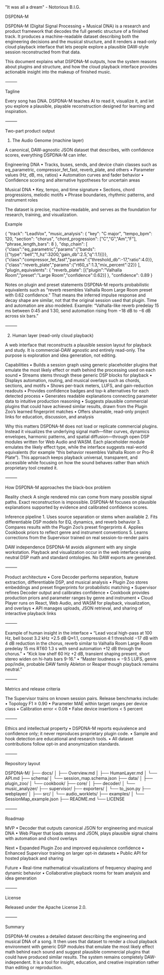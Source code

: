 "It was all a dream" - Notorious B.I.G.

DSPDNA-M

DSPDNA-M (Digital Signal Processing + Musical DNA) is a research and product framework that decodes the full genetic structure of a finished track.
It produces a machine-readable dataset describing both the engineering decisions and the musical structure, and it renders a read-only cloud playback interface that lets people explore a plausible DAW-style session reconstructed from that data.

This document explains what DSPDNA-M outputs, how the system reasons about plugins and structure, and how the cloud playback interface provides actionable insight into the makeup of finished music.

⸻

Tagline

Every song has DNA. DSPDNA-M teaches AI to read it, visualize it, and let you explore a plausible, playable reconstruction designed for learning and inspiration.

⸻

Two-part product output

1) The Audio Genome (machine layer)

A canonical, DAW-agnostic JSON dataset that describes, with confidence scores, everything DSPDNA-M can infer.

Engineering DNA
	•	Tracks, buses, sends, and device chain classes such as eq_parametric, compressor_fet_fast, reverb_plate, and others
	•	Parameter values (Hz, dB, ms, ratios)
	•	Automation curves and fader behavior
	•	Confidence scoring and alternative hypotheses for uncertain areas

Musical DNA
	•	Key, tempo, and time signature
	•	Sections, chord progressions, melodic motifs
	•	Phrase boundaries, rhythmic patterns, and instrument roles

The dataset is precise, machine-readable, and serves as the foundation for research, training, and visualization.

Example

{
  "track": "LeadVox",
  "music_analysis": {
    "key": "C major",
    "tempo_bpm": 120,
    "section": "chorus",
    "chord_progression": ["C","G","Am","F"],
    "phrase_length_bars": 8
  },
  "dsp_chain": [
    {"class":"eq_parametric","params":{"bands":[{"type":"bell","f_hz":3200,"gain_db":2.5,"q":1.1}]}},
    {"class":"compressor_fet_fast","params":{"threshold_db":-17,"ratio":4.0}},
    {"class":"reverb_plate","params":{"rt60_s":1.3,"mix_percent":22}}
  ],
  "plugin_equivalents": {
    "reverb_plate": [{"plugin":"Valhalla Room","preset":"Large Room","confidence":0.62}]
  },
  "confidence": 0.89
}

Notes on plugin and preset statements
DSPDNA-M reports probabilistic equivalents such as “reverb resembles Valhalla Room Large Room preset with 0.62 confidence.”
That means the inferred impulse response and decay shape are similar, not that the original session used that plugin.
Time and automation are also modeled. Example: “Valhalla-like reverb predelay 15 ms between 0:45 and 1:30, send automation rising from −18 dB to −6 dB across six bars.”

⸻

2) Human layer (read-only cloud playback)

A web interface that reconstructs a plausible session layout for playback and study. It is commercial-DAW agnostic and entirely read-only. The purpose is exploration and idea generation, not editing.

Capabilities
	•	Builds a session graph using generic placeholder plugins that emulate the most likely effect or math behind the processing used on each sound
	•	Streams stems through these generic DSP blocks for playback
	•	Displays automation, routing, and musical overlays such as chords, sections, and motifs
	•	Shows per-track meters, LUFS, and gain-reduction readouts
	•	Provides confidence badges and top-k alternatives for each detected process
	•	Generates readable explanations connecting parameter data to intuitive production reasoning
	•	Suggests plausible commercial plugins that could have achieved similar results, drawn from the Plugin Zoo’s learned fingerprint matches
	•	Offers shareable, read-only project links for education, discussion, and analysis

Why this matters
DSPDNA-M does not load or replicate commercial plugins.
Instead it visualizes the underlying signal math—filter curves, dynamics envelopes, harmonic patterns, and spatial diffusion—through open DSP modules written for Web Audio and WASM.
Each placeholder module emulates the likely effect type, while the interface suggests real-world equivalents (for example “this behavior resembles Valhalla Room or Pro-R Plate”).
This approach keeps playback universal, transparent, and accessible while focusing on how the sound behaves rather than which proprietary tool created it.

⸻

How DSPDNA-M approaches the black-box problem

Reality check
A single rendered mix can come from many possible signal paths. Exact reconstruction is impossible. DSPDNA-M focuses on plausible explanations supported by evidence and calibrated confidence scores.

Inference pipeline
	1.	Uses source separation or stems when available
	2.	Fits differentiable DSP models for EQ, dynamics, and reverb behavior
	3.	Compares results with the Plugin Zoo’s preset fingerprints
	4.	Applies Cookbook priors to reflect genre and instrument conventions
	5.	Learns corrections from the Supervisor trained on real session-to-render pairs

DAW independence
DSPDNA-M avoids alignment with any single workstation.
Playback and visualization occur in the web interface using neutral DSP math and standard ontologies.
No DAW exports are generated.

⸻

Product architecture
	•	Core Decoder performs separation, feature extraction, differentiable DSP, and musical analysis
	•	Plugin Zoo stores embeddings and preset fingerprints for probabilistic matching
	•	Supervisor refines Decoder output and calibrates confidence
	•	Cookbook provides production priors and parameter ranges by genre and instrument
	•	Cloud Player runs on React, Web Audio, and WASM for playback, visualization, and overlays
	•	API manages uploads, JSON retrieval, and sharing of interactive playback links

⸻

Example of human insight in the interface
	•	“Lead vocal high-pass at 100 Hz, bell boost 3.2 kHz +2.5 dB Q≈1.1, compression 4:1 threshold −17 dB with 4 dB reduction in the chorus, reverb similar to Valhalla Room Large Room predelay 15 ms RT60 1.3 s with send automation +12 dB through the chorus.”
	•	“Kick low shelf 60 Hz +2 dB, transient shaping present, short stereo widen on hi-hats bars 9-16.”
	•	“Master loudness ≈ −9.5 LUFS, genre pop/indie, probable DAW family Ableton or Reaper though playback remains neutral.”

⸻

Metrics and release criteria

The Supervisor trains on known session pairs.
Release benchmarks include:
	•	Topology F1 ≥ 0.90
	•	Parameter MAE within target ranges per device class
	•	Calibration error < 0.08
	•	False device insertions < 5 percent

⸻

Ethics and intellectual property
	•	DSPDNA-M reports equivalence and confidence only; it never reproduces proprietary plugin code.
	•	Sample and hook detection are educational and research tools.
	•	All dataset contributions follow opt-in and anonymization standards.

⸻

Repository layout

DSPDNA-M/
 ├── docs/
 │   ├── Overview.md
 │   ├── HumanLayer.md
 │   └── API.md
 ├── schema/
 │   └── session_map.schema.json
 ├── data/
 │   ├── plugin_zoo/
 │   └── cookbook/
 ├── core/
 │   ├── decoder/
 │   └── music_analyzer/
 ├── supervisor/
 ├── exporters/
 │   └── to_json.py
 ├── webplayer/
 │   ├── src/
 │   └── audio_worklets/
 ├── examples/
 │   └── SessionMap_example.json
 ├── README.md
 └── LICENSE


⸻

Roadmap

MVP
	•	Decoder that outputs canonical JSON for engineering and musical DNA
	•	Web Player that loads stems and JSON, plays plausible signal chains with automation and chord overlays

Next
	•	Expanded Plugin Zoo and improved equivalence confidence
	•	Enhanced Supervisor training on larger opt-in datasets
	•	Public API for hosted playback and sharing

Future
	•	Real-time mathematical visualizations of frequency shaping and dynamic behavior
	•	Collaborative playback rooms for team analysis and idea generation

⸻

License

Released under the Apache License 2.0.

⸻

Summary

DSPDNA-M creates a detailed dataset describing the engineering and musical DNA of a song.
It then uses that dataset to render a cloud playback environment with generic DSP modules that emulate the most likely effect math behind each sound and suggest plausible commercial plugins that could have produced similar results.
The system remains completely DAW-independent.
It is a tool for insight, education, and creative inspiration rather than editing or reproduction.
